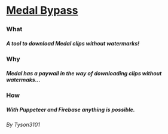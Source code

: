 # [Medal Bypass](https://medalbypass.web.app)

### What

##### A tool to download Medal clips without watermarks!

### Why

##### Medal has a paywall in the way of downloading clips without watermaks...

### How

##### With Puppeteer and Firebase anything is possible.

###### By Tyson3101
